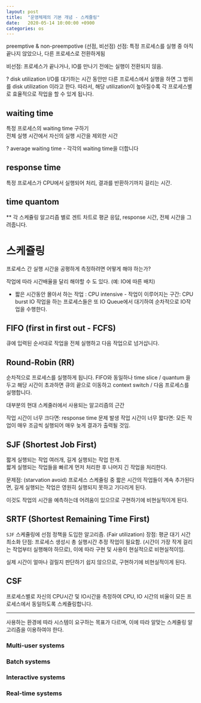 ```yaml
---
layout: post
title:  "운영체제의 기본 개념 - 스케쥴링"
date:   2020-05-14 10:00:00 +0900
categories: os
---
```



preemptive & non-preempotive (선점, 비선점)
선점: 특정 프로세스를 실행 중 아직 끝나지 않았으나, 다른 프로세스로 전환하게됨

비선점: 프로세스가 끝나거나, IO를 만나기 전에는 실행이 전환되지 않음.

? disk utilization
I/O를 대기하는 시간 동안만 다른 프로세스에서 실행을 하면 그 범위를 disk utilization 이라고 한다.
따라서, 해당 utilization이 높아질수록 각 프로세스별로 효율적으로 작업을 할 수 있게 됩니다.

## waiting time

특정 프로세스의 waiting time 구하기  
전체 실행 시간에서 자신의 실행 시간을 제외한 시간

? average waiting time - 각각의 waiting time을 더합니다

## response time

특정 프로세스가  CPU에서 실행되어 처리, 결과를 반환하기까지 걸리는 시간.

## time quantom


** 각 스케쥴링 알고리즘 별로 겐트 차트로 평균 응답, response 시간, 전체 시간을 그려줍니다.


# 스케쥴링

프로세스 간 실행 시간을 공평하게 측정하려면 어떻게 해야 하는가?

작업에 따라 시간배율을 달리 해야할 수 도 있다. (예: IO에 따른 배치)

* 짧은 시간동안 몰아서 하는 작업 : CPU intensive - 작업이 이루어지는 구간: CPU burst
IO 작업을 하는 프로세스들은 또 IO Queue에서 대기하여 순차적으로 IO작업을 수행한다.


## FIFO (first in first out - FCFS)
큐에 입력된 순서대로 작업을 전체 실행하고 다음 작업으로 넘거삽니다.


## Round-Robin (RR)

순차적으로 프로세스를 실행하게 됩니다. FIFO와 동일하나 time slice / quantum 을 두고 해당 시간이 초과하면 큐의 끝으로 이동하고
context switch / 다음 프로세스를 실행합니다.

대부분의 현대 스케줄러에서 사용되는 알고리즘의 근간

작업 시간이 너무 크다면: response time 문제 발생
작업 시간이 너무 짧다면: 모든 작업이 매우 조금씩 실행되어 매우 늦게 결과가 출력될 것임.


## SJF (Shortest Job First)

짧게 실행되는 작업 여러개, 길게 실행되는 작업 한개.  
짧게 실행되는 작업들을 빠르게 먼저 처리한 후 나머지 긴 작업을 처리한다.

문제점: (starvation avoid) 프로세스 스케쥴링 중 짧은 시간의 작업들이 계속 추가된다면, 길게 실행되는 작업은 영원히 실행되지 못하고 기다리게 된다.

이것도 작업의 시간을 예측하는데 어려움이 있으므로 구현하기에 비현실적이게 된다.


## SRTF (Shortest Remaining Time First)

`SJF` 스케쥴링에 선점 정책을 도입한 알고리즘. (Fair utilization)
장점: 평균 대기 시간 최소화
단점: 프로세스 생성시 총 실행시간 추정 작업이 필요함. (시간이 가장 작게 걸리는 작업부터 실행해야 하므로), 
이에 따라 구현 및 사용이 현실적으로 비현실적이임.

실제 시간이 얼마나 걸릴지 판단하기 쉽지 않으므로, 구현하기에 비현실적이게 된다.


## CSF 
프로세스별로 자신의 CPU시간 및 IO시간을 측정하여 CPU, IO 시간의 비율이 모든 프로세스에서 동일하도록 스케쥴링합니다.

----

사용하는 환경에 따라 시스템이 요구하는 목표가 다르며, 이에 따라 알맞는 스케쥴링 알고리즘을 이용하여야 한다.

### Multi-user systems

### Batch systems
    
### Interactive systems

### Real-time systems
